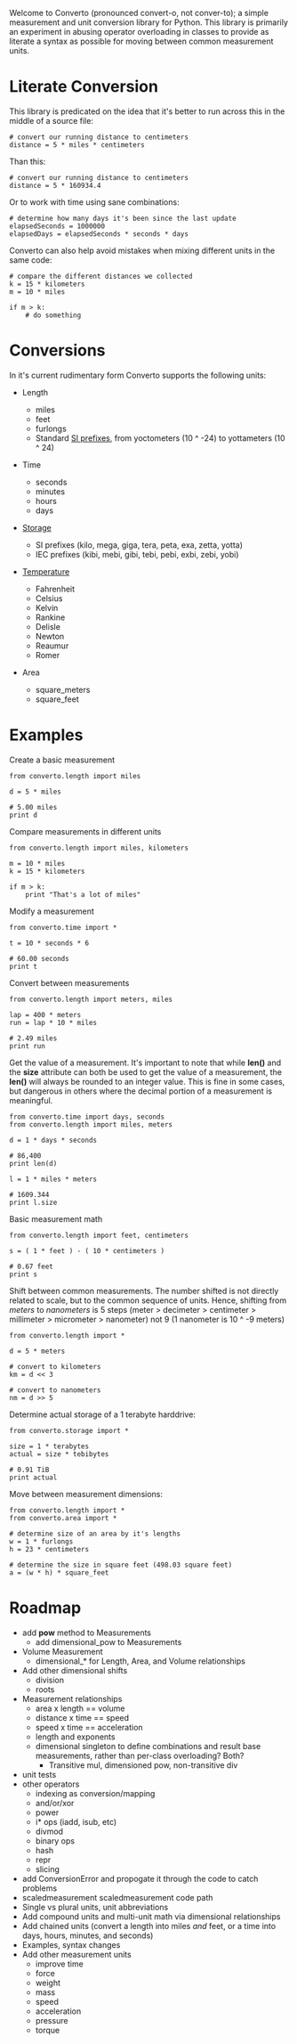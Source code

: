 Welcome to Converto (pronounced convert-o, not conver-to); a simple measurement and 
unit conversion library for Python. This library is primarily an experiment in abusing
operator overloading in classes to provide as literate a syntax as possible for moving
between common measurement units. 

Literate Conversion
===================

This library is predicated on the idea that it's better to run across this in the middle
of a source file:

	# convert our running distance to centimeters
	distance = 5 * miles * centimeters

Than this:
	
	# convert our running distance to centimeters
	distance = 5 * 160934.4

Or to work with time using sane combinations:
	
	# determine how many days it's been since the last update
	elapsedSeconds = 1000000
	elapsedDays = elapsedSeconds * seconds * days
	
Converto can also help avoid mistakes when mixing different units in the same code:
	
	# compare the different distances we collected
	k = 15 * kilometers
	m = 10 * miles
	
	if m > k:
		# do something
	
Conversions
===========

In it's current rudimentary form Converto supports the following units:

*	Length
	-	miles
	-	feet
	-	furlongs
	-	Standard [SI prefixes](http://en.wikipedia.org/wiki/Metre#SI_prefixed_forms_of_metre "SI Prefixes"), from yoctometers (10 ^ -24) to yottameters (10 ^ 24)

*	Time
	-	seconds
	-	minutes
	-	hours
	-	days

*	[Storage](http://en.wikipedia.org/wiki/Byte#Unit_symbol_or_abbreviation "Byte Multiples")
	-	SI prefixes (kilo, mega, giga, tera, peta, exa, zetta, yotta)
	-	IEC prefixes (kibi, mebi, gibi, tebi, pebi, exbi, zebi, yobi)
	
*	[Temperature](http://en.wikipedia.org/wiki/Temperature "Temperature")
	-	Fahrenheit
	-	Celsius
	-	Kelvin
	-	Rankine
	-	Delisle
	-	Newton
	-	Reaumur
	-	Romer
	
*	Area
	-	square_meters
	-	square_feet
	
Examples
========

Create a basic measurement
	
	from converto.length import miles
	
	d = 5 * miles
	
	# 5.00 miles
	print d

Compare measurements in different units
	
	from converto.length import miles, kilometers
	
	m = 10 * miles
	k = 15 * kilometers
	
	if m > k:
		print "That's a lot of miles"
	
Modify a measurement
	
	from converto.time import *
	
	t = 10 * seconds * 6
	
	# 60.00 seconds
	print t

Convert between measurements
	
	from converto.length import meters, miles
	
	lap = 400 * meters
	run = lap * 10 * miles
	
	# 2.49 miles
	print run

Get the value of a measurement. It's important to note that while __len()__ and the __size__ attribute can both be
used to get the value of a measurement, the __len()__ will always be rounded to an integer value. This is fine in
some cases, but dangerous in others where the decimal portion of a measurement is meaningful.
	
	from converto.time import days, seconds
	from converto.length import miles, meters
	
	d = 1 * days * seconds
	
	# 86,400
	print len(d)
	
	l = 1 * miles * meters
	
	# 1609.344
	print l.size
	
Basic measurement math
	
	from converto.length import feet, centimeters
	
	s = ( 1 * feet ) - ( 10 * centimeters )
	
	# 0.67 feet
	print s
	
Shift between common measurements. The number shifted is not directly related to scale, but to the common sequence
of units. Hence, shifting from _meters_ to _nanometers_ is 5 steps (meter > decimeter > centimeter > millimeter >
micrometer > nanometer) not 9 (1 nanometer is 10 ^ -9 meters)
	
	from converto.length import *
	
	d = 5 * meters
	
	# convert to kilometers
	km = d << 3
	
	# convert to nanometers
	nm = d >> 5
	
Determine actual storage of a 1 terabyte harddrive:
	
	from converto.storage import *
	
	size = 1 * terabytes
	actual = size * tebibytes
	
	# 0.91 TiB
	print actual
	
Move between measurement dimensions:
	
	from converto.length import *
	from converto.area import *
	
	# determine size of an area by it's lengths
	w = 1 * furlongs
	h = 23 * centimeters
	
	# determine the size in square feet (498.03 square feet)
	a = (w * h) * square_feet
	
Roadmap
=======

*	add __pow__ method to Measurements
	*	add dimensional_pow to Measurements
*	Volume Measurement
	* dimensional_* for Length, Area, and Volume relationships
*	Add other dimensional shifts
	*	division
	*	roots
*	Measurement relationships
	* 	area x length == volume
	*	distance x time == speed
	*	speed x time == acceleration
	*	length and exponents
	*	dimensional singleton to define combinations and result base measurements, rather than per-class overloading? Both?
		*	Transitive mul, dimensioned pow, non-transitive div
*	unit tests
*	other operators
	*	indexing as conversion/mapping
	*	and/or/xor
	*	power
	*	i* ops (iadd, isub, etc)
	*	divmod
	*	binary ops
	*	hash
	*	repr
	*	slicing
*	add ConversionError and propogate it through the code to catch problems
*	scaledmeasurement <op> scaledmeasurement code path
*	Single vs plural units, unit abbreviations
*	Add compound units and multi-unit math via dimensional relationships
*	Add chained units (convert a length into miles _and_ feet, or a time into days, hours, minutes, and seconds)
*	Examples, syntax changes
*	Add other measurement units
	*	improve time
	*	force
	*	weight
	*	mass
	*	speed
	*	acceleration
	*	pressure
	*	torque